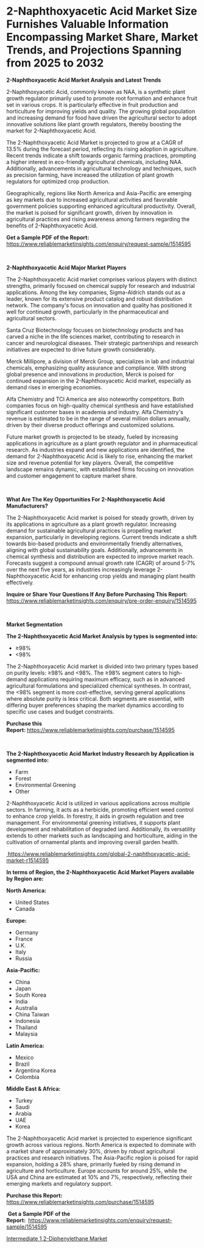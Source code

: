 <p><h1>2-Naphthoxyacetic Acid Market Size Furnishes Valuable Information Encompassing Market Share, Market Trends, and Projections Spanning from 2025 to 2032</h1></p><p><strong>2-Naphthoxyacetic Acid Market Analysis and Latest Trends</strong></p>
<p><p>2-Naphthoxyacetic Acid, commonly known as NAA, is a synthetic plant growth regulator primarily used to promote root formation and enhance fruit set in various crops. It is particularly effective in fruit production and horticulture for improving yields and quality. The growing global population and increasing demand for food have driven the agricultural sector to adopt innovative solutions like plant growth regulators, thereby boosting the market for 2-Naphthoxyacetic Acid.</p><p>The 2-Naphthoxyacetic Acid Market is projected to grow at a CAGR of 13.5% during the forecast period, reflecting its rising adoption in agriculture. Recent trends indicate a shift towards organic farming practices, prompting a higher interest in eco-friendly agricultural chemicals, including NAA. Additionally, advancements in agricultural technology and techniques, such as precision farming, have increased the utilization of plant growth regulators for optimized crop production.</p><p>Geographically, regions like North America and Asia-Pacific are emerging as key markets due to increased agricultural activities and favorable government policies supporting enhanced agricultural productivity. Overall, the market is poised for significant growth, driven by innovation in agricultural practices and rising awareness among farmers regarding the benefits of 2-Naphthoxyacetic Acid.</p></p>
<p><strong>Get a Sample PDF of the Report:&nbsp;</strong> <a href="https://www.reliablemarketinsights.com/enquiry/request-sample/1514595?utm_campaign=2241&utm_medium=2&utm_source=Github&utm_content=ia&utm_term=29032025&utm_id=2-naphthoxyacetic-acid">https://www.reliablemarketinsights.com/enquiry/request-sample/1514595</a></p>
<p>&nbsp;</p>
<p><strong>2-Naphthoxyacetic Acid Major Market Players</strong></p>
<p><p>The 2-Naphthoxyacetic Acid market comprises various players with distinct strengths, primarily focused on chemical supply for research and industrial applications. Among the key companies, Sigma-Aldrich stands out as a leader, known for its extensive product catalog and robust distribution network. The company's focus on innovation and quality has positioned it well for continued growth, particularly in the pharmaceutical and agricultural sectors. </p><p>Santa Cruz Biotechnology focuses on biotechnology products and has carved a niche in the life sciences market, contributing to research in cancer and neurological diseases. Their strategic partnerships and research initiatives are expected to drive future growth considerably. </p><p>Merck Millipore, a division of Merck Group, specializes in lab and industrial chemicals, emphasizing quality assurance and compliance. With strong global presence and innovations in production, Merck is poised for continued expansion in the 2-Naphthoxyacetic Acid market, especially as demand rises in emerging economies.</p><p>Alfa Chemistry and TCI America are also noteworthy competitors. Both companies focus on high-quality chemical synthesis and have established significant customer bases in academia and industry. Alfa Chemistry's revenue is estimated to be in the range of several million dollars annually, driven by their diverse product offerings and customized solutions.</p><p>Future market growth is projected to be steady, fueled by increasing applications in agriculture as a plant growth regulator and in pharmaceutical research. As industries expand and new applications are identified, the demand for 2-Naphthoxyacetic Acid is likely to rise, enhancing the market size and revenue potential for key players. Overall, the competitive landscape remains dynamic, with established firms focusing on innovation and customer engagement to capture market share.</p></p>
<p>&nbsp;</p>
<p><strong>What Are The Key Opportunities For 2-Naphthoxyacetic Acid Manufacturers?</strong></p>
<p><p>The 2-Naphthoxyacetic Acid market is poised for steady growth, driven by its applications in agriculture as a plant growth regulator. Increasing demand for sustainable agricultural practices is propelling market expansion, particularly in developing regions. Current trends indicate a shift towards bio-based products and environmentally friendly alternatives, aligning with global sustainability goals. Additionally, advancements in chemical synthesis and distribution are expected to improve market reach. Forecasts suggest a compound annual growth rate (CAGR) of around 5-7% over the next five years, as industries increasingly leverage 2-Naphthoxyacetic Acid for enhancing crop yields and managing plant health effectively.</p></p>
<p><strong>Inquire or Share Your Questions If Any Before Purchasing This Report:</strong> <a href="https://www.reliablemarketinsights.com/enquiry/pre-order-enquiry/1514595?utm_campaign=2241&utm_medium=2&utm_source=Github&utm_content=ia&utm_term=29032025&utm_id=2-naphthoxyacetic-acid">https://www.reliablemarketinsights.com/enquiry/pre-order-enquiry/1514595</a></p>
<p>&nbsp;</p>
<p><strong>Market Segmentation</strong></p>
<p><strong>The 2-Naphthoxyacetic Acid Market Analysis by types is segmented into:</strong></p>
<p><ul><li>≥98%</li><li><98%</li></ul></p>
<p><p>The 2-Naphthoxyacetic Acid market is divided into two primary types based on purity levels: ≥98% and <98%. The ≥98% segment caters to high-demand applications requiring maximum efficacy, such as in advanced agricultural formulations and specialized chemical syntheses. In contrast, the <98% segment is more cost-effective, serving general applications where absolute purity is less critical. Both segments are essential, with differing buyer preferences shaping the market dynamics according to specific use cases and budget constraints.</p></p>
<p><strong>Purchase this Report:&nbsp;</strong><a href="https://www.reliablemarketinsights.com/purchase/1514595?utm_campaign=2241&utm_medium=2&utm_source=Github&utm_content=ia&utm_term=29032025&utm_id=2-naphthoxyacetic-acid">https://www.reliablemarketinsights.com/purchase/1514595</a></p>
<p>&nbsp;</p>
<p><strong>The 2-Naphthoxyacetic Acid Market Industry Research by Application is segmented into:</strong></p>
<p><ul><li>Farm</li><li>Forest</li><li>Environmental Greening</li><li>Other</li></ul></p>
<p><p>2-Naphthoxyacetic Acid is utilized in various applications across multiple sectors. In farming, it acts as a herbicide, promoting efficient weed control to enhance crop yields. In forestry, it aids in growth regulation and tree management. For environmental greening initiatives, it supports plant development and rehabilitation of degraded land. Additionally, its versatility extends to other markets such as landscaping and horticulture, aiding in the cultivation of ornamental plants and improving overall garden health.</p></p>
<p><a href="https://www.reliablemarketinsights.com/global-2-naphthoxyacetic-acid-market-r1514595?utm_campaign=2241&utm_medium=2&utm_source=Github&utm_content=ia&utm_term=29032025&utm_id=2-naphthoxyacetic-acid">&nbsp;https://www.reliablemarketinsights.com/global-2-naphthoxyacetic-acid-market-r1514595</a></p>
<p><strong>In terms of Region, the 2-Naphthoxyacetic Acid Market Players available by Region are:</strong></p>
<p>
    <p> <strong> North America: </strong>
        <ul>
            <li>United States</li>
            <li>Canada</li>
        </ul>
        </p> 
    <p> <strong> Europe: </strong>
        <ul>
            <li>Germany</li>
            <li>France</li>
            <li>U.K.</li>
            <li>Italy</li>
            <li>Russia</li>
        </ul>
        </p> 
    <p> <strong> Asia-Pacific: </strong>
        <ul>
            <li>China</li>
            <li>Japan</li>
            <li>South Korea</li>
            <li>India</li>
            <li>Australia</li>
            <li>China Taiwan</li>
            <li>Indonesia</li>
            <li>Thailand</li>
            <li>Malaysia</li>
        </ul>
        </p> 
    <p> <strong> Latin America: </strong>
        <ul>
            <li>Mexico</li>
            <li>Brazil</li>
            <li>Argentina Korea</li>
            <li>Colombia</li>
        </ul>
        </p> 
    <p> <strong> Middle East & Africa: </strong>
        <ul>
            <li>Turkey</li>
            <li>Saudi</li>
            <li>Arabia</li>
            <li>UAE</li>
            <li>Korea</li>
        </ul>
    </p>
    </p>
<p><p>The 2-Naphthoxyacetic Acid market is projected to experience significant growth across various regions. North America is expected to dominate with a market share of approximately 30%, driven by robust agricultural practices and research initiatives. The Asia-Pacific region is poised for rapid expansion, holding a 28% share, primarily fueled by rising demand in agriculture and horticulture. Europe accounts for around 25%, while the USA and China are estimated at 10% and 7%, respectively, reflecting their emerging markets and regulatory support.</p></p>
<p><strong>Purchase this Report: </strong><a href="https://www.reliablemarketinsights.com/purchase/1514595?utm_campaign=2241&utm_medium=2&utm_source=Github&utm_content=ia&utm_term=29032025&utm_id=2-naphthoxyacetic-acid">https://www.reliablemarketinsights.com/purchase/1514595</a></p>
<p>&nbsp;<strong>Get a Sample PDF of the Report:&nbsp;&nbsp;</strong><a href="https://www.reliablemarketinsights.com/enquiry/request-sample/1514595?utm_campaign=2241&utm_medium=2&utm_source=Github&utm_content=ia&utm_term=29032025&utm_id=2-naphthoxyacetic-acid">https://www.reliablemarketinsights.com/enquiry/request-sample/1514595</a></p>
<p><strong></strong></p>
<p><p><a href="https://github.com/GenaGaines34/Market-Research-Report-List-2/blob/main/intermediate-12-diphenylethane-market.md?utm_campaign=2241&utm_medium=2&utm_source=Github&utm_content=ia&utm_term=29032025&utm_id=2-naphthoxyacetic-acid">Intermediate 1,2-Diphenylethane Market</a></p></p>